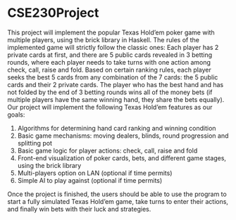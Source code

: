 # CSE230Project

This project will implement the popular Texas Hold’em poker game with multiple players, using the brick library in Haskell. The rules of the implemented game will strictly follow the classic ones: Each player has 2 private cards at first, and there are 5 public cards revealed in 3 betting rounds, where each player needs to take turns with one action among check, call, raise and fold. Based on certain ranking rules, each player seeks the best 5 cards from any combination of the 7 cards: the 5 public cards and their 2 private cards. The player who has the best hand and has not folded by the end of 3 betting rounds wins all of the money bets (if multiple players have the same winning hand, they share the bets equally). Our project will implement the following Texas Hold’em features as our goals: 

1. Algorithms for determining hand card ranking and winning condition 
2. Basic game mechanisms: moving dealers, blinds, round progression and splitting pot
3. Basic game logic for player actions: check, call, raise and fold 
4. Front-end visualization of poker cards, bets, and different game stages, using the brick library
5. Multi-players option on LAN (optional if time permits)
6. Simple AI to play against (optional if time permits)

Once the project is finished, the users should be able to use the program to start a fully simulated Texas Hold’em game, take turns to enter their actions, and finally win bets with their luck and strategies. 
